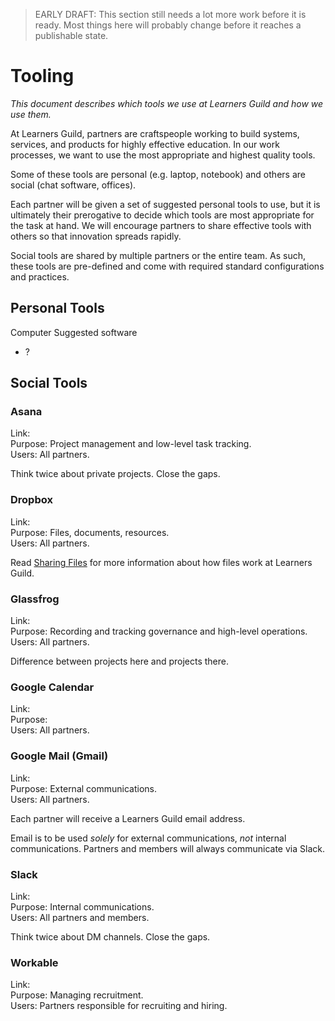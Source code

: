 > EARLY DRAFT: This section still needs a lot more work before it is ready. Most things here will probably change before it reaches a publishable state.

# Tooling

_This document describes which tools we use at Learners Guild and how we use them._

At Learners Guild, partners are craftspeople working to build systems, services, and products for highly effective education. In our work processes, we want to use the most appropriate and highest quality tools.

Some of these tools are personal (e.g. laptop, notebook) and others are social (chat software, offices).

Each partner will be given a set of suggested personal tools to use, but it is ultimately their prerogative to decide which tools are most appropriate for the task at hand. We will encourage partners to share effective tools with others so that innovation spreads rapidly.

Social tools are shared by multiple partners or the entire team. As such, these tools are pre-defined and come with required standard configurations and practices.

## Personal Tools

Computer
Suggested software
- ?

## Social Tools

### Asana

Link: <br>
Purpose: Project management and low-level task tracking.<br>
Users: All partners.

Think twice about private projects. Close the gaps.

### Dropbox

Link: <br>
Purpose: Files, documents, resources.<br>
Users: All partners.

Read [Sharing Files][sharing-files] for more information about how files work at Learners Guild.

### Glassfrog

Link: <br>
Purpose: Recording and tracking governance and high-level operations.<br>
Users: All partners.

Difference between projects here and projects there.

### Google Calendar

Link: <br>
Purpose: <br>
Users: All partners.

### Google Mail (Gmail)

Link: <br>
Purpose: External communications.<br>
Users: All partners.

Each partner will receive a Learners Guild email address.

Email is to be used _solely_ for external communications, _not_ internal communications. Partners and members will always communicate via Slack.

### Slack

Link: <br>
Purpose: Internal communications.<br>
Users: All partners and members.

Think twice about DM channels. Close the gaps.

### Workable

Link: <br>
Purpose: Managing recruitment.<br>
Users: Partners responsible for recruiting and hiring.

[sharing-files]: Sharing%20Files.md
